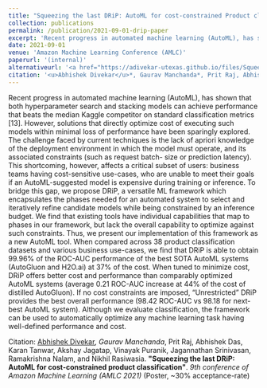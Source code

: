 ```yaml
---
title: "Squeezing the last DRiP: AutoML for cost-constrained Product classification"
collection: publications
permalink: /publication/2021-09-01-drip-paper
excerpt: 'Recent progress in automated machine learning (AutoML), has shown that both hyperparameter search and stacking models can achieve performance that beats the median Kaggle competitor on standard classification metrics [13]. However, solutions that directly optimize cost of executing such models within minimal loss of performance have been sparingly explored. The challenge faced by current techniques is the lack of apriori knowledge of the deployment environment in which the model must operate, and its associated constraints (such as request batch- size or prediction latency). This shortcoming, however, affects a critical subset of users: business teams having cost-sensitive use-cases, who are unable to meet their goals if an AutoML-suggested model is expensive during training or inference. To bridge this gap, we propose DRiP, a versatile ML framework which encapsulates the phases needed for an automated system to select and iteratively refine candidate models while being constrained by an inference budget. We find that existing tools have individual capabilities that map to phases in our framework, but lack the overall capability to optimize against such constraints. Thus, we present our implementation of this framework as a new AutoML tool. When compared across 38 product classification datasets and various business use-cases, we find that DRiP is able to obtain 99.96% of the ROC-AUC performance of the best SOTA AutoML systems (AutoGluon and H2O.ai) at 37% of the cost. When tuned to minimize cost, DRiP offers better cost and performance than comparably optimized AutoML systems (average 0.21 ROC-AUC increase at 44% of the cost of distilled AutoGluon). If no cost constraints are imposed, “Unrestricted” DRiP provides the best overall performance (98.42 ROC-AUC vs 98.18 for next-best AutoML system). Although we evaluate classification, the framework can be used to automatically optimize any machine learning task having well-defined performance and cost.'
date: 2021-09-01
venue: 'Amazon Machine Learning Conference (AMLC)'
paperurl: '(internal)'
alternativeurl: '<a href="https://adivekar-utexas.github.io/files/Squeezing_the_last_DRiP_ARD_2021_slides.pdf">External talk at Amazon Research Days 2021</a>'
citation: '<u>Abhishek Divekar</u>*, Gaurav Manchanda*, Prit Raj, Abhishek Das, Karan Tanwar, Akshay Jagatap, Vinayak Puranik, Jagannathan Srinivasan, Ramakrishna Nalam, and Nikhil Rasiwasia. <b>&quot;Squeezing the last DRiP: AutoML for cost-constrained product classification&quot;</b>. <i>9th conference of Amazon Machine Learning (AMLC 2021)</i> (Poster, ~30% acceptance-rate)'
---
```

Recent progress in automated machine learning (AutoML), has shown that both hyperparameter search and stacking models can achieve performance that beats the median Kaggle competitor on standard classification metrics [13]. However, solutions that directly optimize cost of executing such models within minimal loss of performance have been sparingly explored. The challenge faced by current techniques is the lack of apriori knowledge of the deployment environment in which the model must operate, and its associated constraints (such as request batch- size or prediction latency). This shortcoming, however, affects a critical subset of users: business teams having cost-sensitive use-cases, who are unable to meet their goals if an AutoML-suggested model is expensive during training or inference. To bridge this gap, we propose DRiP, a versatile ML framework which encapsulates the phases needed for an automated system to select and iteratively refine candidate models while being constrained by an inference budget. We find that existing tools have individual capabilities that map to phases in our framework, but lack the overall capability to optimize against such constraints. Thus, we present our implementation of this framework as a new AutoML tool. When compared across 38 product classification datasets and various business use-cases, we find that DRiP is able to obtain 99.96% of the ROC-AUC performance of the best SOTA AutoML systems (AutoGluon and H2O.ai) at 37% of the cost. When tuned to minimize cost, DRiP offers better cost and performance than comparably optimized AutoML systems (average 0.21 ROC-AUC increase at 44% of the cost of distilled AutoGluon). If no cost constraints are imposed, “Unrestricted” DRiP provides the best overall performance (98.42 ROC-AUC vs 98.18 for next-best AutoML system). Although we evaluate classification, the framework can be used to automatically optimize any machine learning task having well-defined performance and cost.

Citation: <u>Abhishek Divekar</u>*, Gaurav Manchanda*, Prit Raj, Abhishek Das, Karan Tanwar, Akshay Jagatap, Vinayak Puranik, Jagannathan Srinivasan, Ramakrishna Nalam, and Nikhil Rasiwasia. <b>"Squeezing the last DRiP: AutoML for cost-constrained product classification"</b>. <i>9th conference of Amazon Machine Learning (AMLC 2021)</i> (Poster, ~30% acceptance-rate)